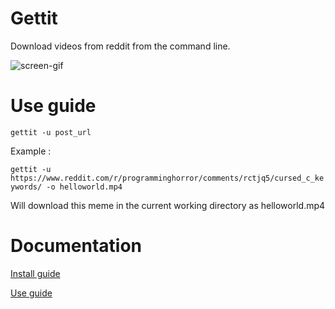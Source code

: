 # Gettit
Download videos from reddit from the command line.


![screen-gif](https://github.com/Solirs/gettit/blob/main/img/demo.gif)

# Use guide 

`gettit -u post_url`

Example : 

`gettit -u https://www.reddit.com/r/programminghorror/comments/rctjq5/cursed_c_keywords/ -o helloworld.mp4`

Will download this meme in the current working directory as helloworld.mp4


# Documentation

[Install guide](https://github.com/Solirs/Gedditsave/blob/main/INSTALL.md)

[Use guide](https://github.com/Solirs/Gedditsave/blob/main/USE.md)